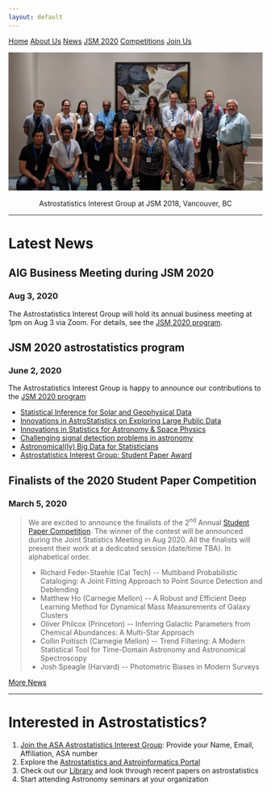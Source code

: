 ```yaml
---
layout: default
---
```




<a href="./index.html" class="btn">Home</a>
<a href="./about_us.html" class="btn">About Us</a>
<a href="./news.html" class="btn">News</a>
<a href="./jsm2020/index.html" class="btn">JSM 2020</a>
<a href="./comp_rules.html" class="btn">Competitions</a>
<a href="./join.html" class="btn">Join Us</a>

![AIG @JSM 2018](./images/jsm_astrostat_meeting.jpg)
<p style="text-align: center;">Astrostatistics Interest Group at JSM 2018, Vancouver, BC </p>


---
# Latest News

## AIG Business Meeting during JSM 2020
### Aug 3, 2020
The Astrostatistics Interest Group will hold its annual business meeting at 1pm on Aug 3 via Zoom.  For details, see the [JSM 2020 program](./jsm2020/index.html#aig-business-meeting).

## JSM 2020 astrostatistics program
### June 2, 2020
The Astrostatistics Interest Group is happy to announce our contributions to the [JSM 2020 program](./jsm2020/index.html)

- [Statistical Inference for Solar and Geophysical Data](./jsm2020/index.html#session-96) 
- [Innovations in AstroStatistics on Exploring Large Public Data](./jsm2020/index.html#session-295) 
- [Innovations in Statistics for Astronomy & Space Physics](./jsm2020/index.html#session-375) 
- [Challenging signal detection problems in astronomy](./jsm2020/index.html#session-432) 
- [Astronomical(ly) Big Data for Statisticians](./jsm2020/index.html#session-567) 
- [Astrostatistics Interest Group: Student Paper Award](./jsm2020/index.html#session-613) 

## Finalists of the 2020 Student Paper Competition
### March 5, 2020
> We are excited to announce the finalists of the 2<sup>nd</sup> Annual [Student Paper Competition](./comp_rules.html#previous-winners).  The winner of the contest will be announced during the Joint Statistics Meeting in Aug 2020.  All the finalists will present their work at a dedicated session (date/time TBA). In alphabetical order.
> - Richard Feder-Staehle (Cal Tech) -- Multiband Probabilistic Cataloging: A Joint Fitting Approach to Point Source Detection and Deblending
> - Matthew Ho (Carnegie Mellon) -- A Robust and Efficient Deep Learning Method for Dynamical Mass Measurements of Galaxy Clusters
> - Oliver Philcox (Princeton) -- Inferring Galactic Parameters from Chemical Abundances: A Multi-Star Approach
> - Collin Poitisch (Carnegie Mellon) -- Trend Filtering: A Modern Statistical Tool for Time-Domain Astronomy and Astronomical Spectroscopy
> - Josh Speagle (Harvard) -- Photometric Biases in Modern Surveys

[More News](./news.html#news)

---

# Interested in Astrostatistics?

1. [Join the ASA Astrostatistics Interest Group](./join.html): Provide your Name, Email, Affiliation, ASA number 
2. Explore the [Astrostatistics and Astroinformatics Portal](https://asaip.psu.edu/)
3. Check out our [Library]() and look through recent papers on astrostatistics
4. Start attending Astronomy seminars at your organization


